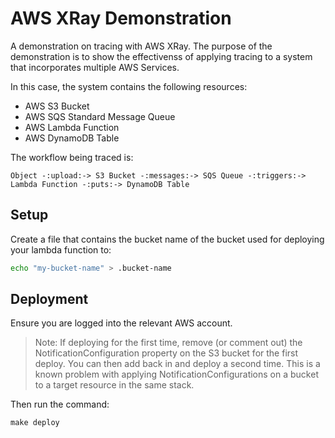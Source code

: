 # AWS XRay Demonstration

A demonstration on tracing with AWS XRay. The purpose of the demonstration is to show the effectivenss of applying tracing to a system that incorporates multiple AWS Services.

In this case, the system contains the following resources:

- AWS S3 Bucket
- AWS SQS Standard Message Queue
- AWS Lambda Function
- AWS DynamoDB Table

The workflow being traced is:

```
Object -:upload:-> S3 Bucket -:messages:-> SQS Queue -:triggers:-> Lambda Function -:puts:-> DynamoDB Table
```

## Setup

Create a file that contains the bucket name of the bucket used for deploying your lambda function to:

```bash
echo "my-bucket-name" > .bucket-name
```

## Deployment

Ensure you are logged into the relevant AWS account.

> Note: If deploying for the first time, remove (or comment out) the NotificationConfiguration property on the S3 bucket for the first deploy. You can then add back in and deploy a second time. This is a known problem with applying NotificationConfigurations on a bucket to a target resource in the same stack.

Then run the command:

```
make deploy
```